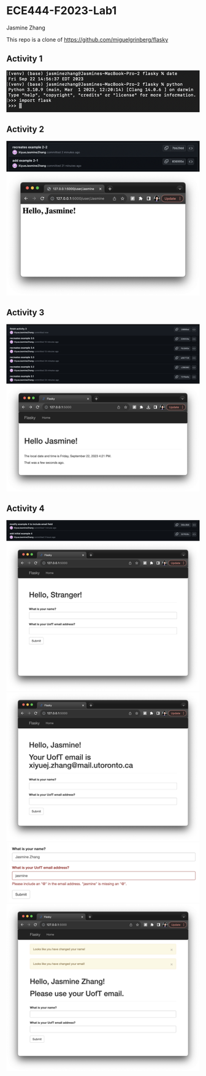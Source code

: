 # ECE444-F2023-Lab1

Jasmine Zhang

This repo is a clone of https://github.com/miguelgrinberg/flasky

## Activity 1
![activity 1](images/activity1.png)

## Activity 2
![activity 2 commit](images/activity2_commits.png)
![activity 2 result](images/activity2_result.png)

## Activity 3
![activity 3 commit](images/activity3_commits.png)
![activity 3 result](images/activity3_result.png)

## Activity 4
![activity 4 commit](images/activity4_commits.png)
![activity 4 result 1](images/activity4_1.png)
![activity 4 result 2](images/activity4_2.png)
![activity 4 result 3](images/activity4_3.png)
![activity 4 result 4](images/activity4_4.png)